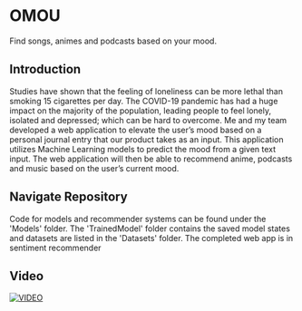 # OMOU

Find songs, animes and podcasts based on your mood. 

## Introduction
Studies have shown that the feeling of loneliness can be more lethal than smoking 15 cigarettes per day. The COVID-19 pandemic has had a huge impact on the majority of the population, leading people to feel lonely, isolated and depressed; which can be hard to overcome. Me and my team developed a web application to elevate the user’s mood based on a personal journal entry that our product takes as an input. This application utilizes Machine Learning models to predict the mood from a given text input. The web application will then be able to recommend anime, podcasts and music based on the user’s current mood.

## Navigate Repository
Code for models and recommender systems can be found under the 'Models' folder. The 'TrainedModel' folder contains the saved model states and datasets are listed in the 'Datasets' folder. The completed web app is in sentiment recommender

## Video

[![VIDEO](https://img.youtube.com/vi/ERyTHQRV0sE/0.jpg)](https://youtu.be/ERyTHQRV0sE)

